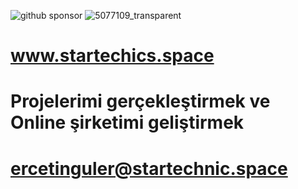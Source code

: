 ![github sponsor](https://user-images.githubusercontent.com/93947784/177055727-5a017c87-3ba7-4ca1-aa4a-7319a1c65aeb.png)
![5077109_transparent](https://user-images.githubusercontent.com/93947784/175791986-711b4c8a-33a6-4452-838a-d3990bb1f778.png)

# www.startechics.space

# Projelerimi gerçekleştirmek ve Online  şirketimi geliştirmek                                                                                                               
# ercetinguler@startechnic.space
  

